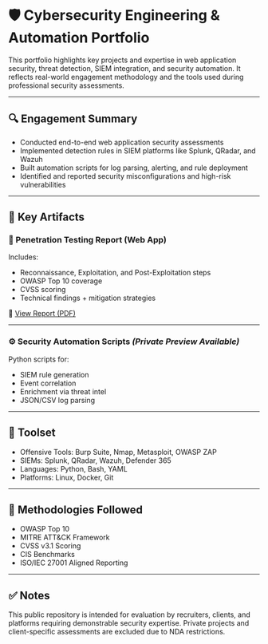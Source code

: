 
# 🛡️ Cybersecurity Engineering & Automation Portfolio

This portfolio highlights key projects and expertise in web application security, threat detection, SIEM integration, and security automation. It reflects real-world engagement methodology and the tools used during professional security assessments.

---

## 🔍 Engagement Summary

- Conducted end-to-end web application security assessments
- Implemented detection rules in SIEM platforms like Splunk, QRadar, and Wazuh
- Built automation scripts for log parsing, alerting, and rule deployment
- Identified and reported security misconfigurations and high-risk vulnerabilities

---

## 📂 Key Artifacts

### 📘 Penetration Testing Report (Web App)
Includes:
- Reconnaissance, Exploitation, and Post-Exploitation steps
- OWASP Top 10 coverage
- CVSS scoring
- Technical findings + mitigation strategies

📎 [View Report (PDF)](./Penetration_Test_Report.pdf)

---

### ⚙️ Security Automation Scripts *(Private Preview Available)*
Python scripts for:
- SIEM rule generation
- Event correlation
- Enrichment via threat intel
- JSON/CSV log parsing

---

## 🧰 Toolset

- Offensive Tools: Burp Suite, Nmap, Metasploit, OWASP ZAP
- SIEMs: Splunk, QRadar, Wazuh, Defender 365
- Languages: Python, Bash, YAML
- Platforms: Linux, Docker, Git

---

## 📖 Methodologies Followed

- OWASP Top 10
- MITRE ATT&CK Framework
- CVSS v3.1 Scoring
- CIS Benchmarks
- ISO/IEC 27001 Aligned Reporting

---

## ✅ Notes

This public repository is intended for evaluation by recruiters, clients, and platforms requiring demonstrable security expertise. Private projects and client-specific assessments are excluded due to NDA restrictions.


